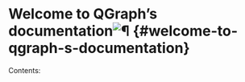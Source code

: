 # Welcome to QGraph’s documentation![¶](#welcome-to-qgraph-s-documentation) {#welcome-to-qgraph-s-documentation}

Contents: